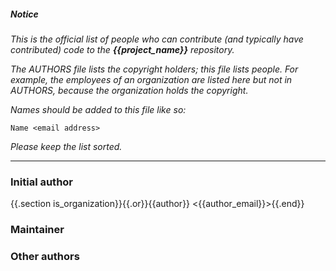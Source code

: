 ##### Notice

*This is the official list of people who can contribute (and typically have
contributed) code to the **{{project_name}}** repository.*

*The AUTHORS file lists the copyright holders; this file lists people. For
example, the employees of an organization are listed here but not in AUTHORS,
because the organization holds the copyright.*

*Names should be added to this file like so:*

    Name <email address>

*Please keep the list sorted.*

***

### Initial author

{{.section is_organization}}{{.or}}{{author}} <{{author_email}}>{{.end}}

### Maintainer



### Other authors


